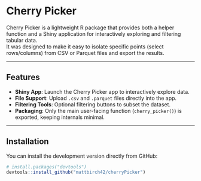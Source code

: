 # Cherry Picker

Cherry Picker is a lightweight R package that provides both a helper function and a Shiny application for interactively exploring and filtering tabular data.  
It was designed to make it easy to isolate specific points (select rows/columns) from CSV or Parquet files and export the results.

---

## Features

- **Shiny App**: Launch the Cherry Picker app to interactively explore data.
- **File Support**: Upload `.csv` and `.parquet` files directly into the app.
- **Filtering Tools**: Optional filtering buttons to subset the dataset.
- **Packaging**: Only the main user-facing function (`cherry_picker()`) is exported, keeping internals minimal.

---

## Installation

You can install the development version directly from GitHub:

```r
# install.packages("devtools")
devtools::install_github("mattbirch42/cherryPicker")
